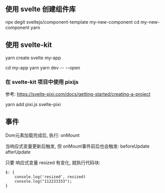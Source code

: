 ## 使用 svelte 创建组件库

npx degit sveltejs/component-template my-new-component
cd my-new-component
yarn

## 使用 svelte-kit

<!-- npm create svelte@latest my-app -->
yarn create svelte my-app

cd my-app
yarn
yarn dev -- --open

### 在 svelte-kit 项目中使用 pixijs

参考: https://svelte-pixi.com/docs/getting-started/creating-a-project

yarn add pixi.js svelte-pixi

## 事件

Dom元素加载完成后, 执行:
onMount

当响应式变量更新后触发, 但 onMount事件前后也会触发:
beforeUpdate
afterUpdate


只要 响应式变量 resized 有变化, 就执行代码块:
``` svelte
$: {
    console.log('resized', resized)
    console.log("112233333");
}
```
